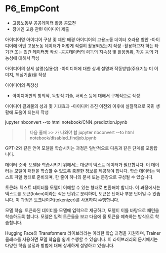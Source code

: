 # P6_EmpCont
+ 고용노동부 공공데이터 활용 공모전
+ 장애인 고용 관련 아이디어 제출

아이디어명
아이디어 구상 및 제안 배경
아이디어의 고용노동 데이터 호라용 방안
-아이디어에 어떤 고용노동 데이터가 어떻게 적절히 활용되었는지 작성
-활용하고자 하는 타 기관 또는 민간 데이터명 작성
-공공데이터의 획득의 지속성 및 활용범위, 가공 등의 가능성에 대해서 작성

아이디어의 상세 설명(실용성)
-아이디어에 대한 상세 설명과 작동방법(주요기능 미 이미지, 핵심기술)을 작성

아이디어의 독창성
- 아이디어만의 창의적, 독창적 기술, 서비스 등에 대해서 구체적으로 작성

아이디어 결과물의 성과 및 기대효과
-아이디어 추진 이전와 이후에 실질적으로 국민 생활에 도움이 되는지 작성


jupyter nbconvert --to html notebook/CNN_prediction.ipynb
>>   다음 줄에 >> 가 나와야 함
jupyter nbconvert --to html notebook/disabled_findjob.ipynb
>>

GPT-2와 같은 언어 모델을 학습시키는 과정은 일반적으로 다음과 같은 단계를 포함합니다.

데이터 준비: 모델을 학습시키기 위해서는 대량의 텍스트 데이터가 필요합니다. 이 데이터는 모델이 패턴을 학습할 수 있도록 충분한 정보를 제공해야 합니다. 학습 데이터는 텍스트 파일 형태로 준비되며, 한 줄이 하나의 문서 또는 문장으로 구성될 수 있습니다.

토큰화: 텍스트 데이터를 모델이 이해할 수 있는 형태로 변환해야 합니다. 이 과정에서는 텍스트를 토큰(token)이라는 작은 단위로 분리하며, 토큰은 단어나 부분 단어일 수 있습니다. 이 과정은 토크나이저(tokenizer)를 사용하여 수행합니다.

모델 학습: 토큰화된 데이터를 모델에 입력으로 제공하고, 모델이 이를 바탕으로 패턴을 학습하도록 합니다. 모델은 입력 토큰들을 보고 다음에 올 토큰을 예측하는 방식으로 학습합니다.

Hugging Face의 Transformers 라이브러리는 이러한 학습 과정을 지원하며, Trainer 클래스를 사용하면 모델 학습을 쉽게 수행할 수 있습니다. 이 라이브러리의 문서에서는 다양한 학습 설정과 방법에 대해 상세하게 설명하고 있습니다.